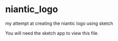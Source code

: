 # niantic_logo
my attempt at creating the niantic logo using sketch

You will need the sketch app to view this file.
